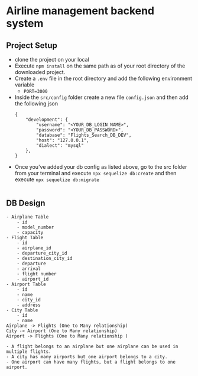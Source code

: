 # Airline management backend system

## Project Setup
- clone the project on your local 
- Execute `npm install` on the same path  as of your root directory of the downloaded project.
- Create a `.env` file in the root directory and add the following environment variable
    - `PORT=3000`
- Inside the `src/config` folder create a new file `config.json` and then add the following json
    ```
    {
        "development": {
            "username": "<YOUR_DB_LOGIN_NAME>",
            "password": "<YOUR_DB_PASSWORD>",
            "database": "Flights_Search_DB_DEV",
            "host": "127.0.0.1",
            "dialect": "mysql"
        },
    }
    ```
- Once you've added your db config as listed above, go to the src folder from your terminal and execute 
    `npx sequelize db:create`
and then execute 
`npx sequelize db:migrate`
    ```

## DB Design
    - Airplane Table
        - id
        - model_number
        - capacity
    - Flight Table
        - id
        - airplane_id
        - departure_city_id
        - destination_city_id
        - departure
        - arrival
        - flight number
        - airport_id
    - Airport Table
        - id
        - name
        - city_id
        - address
    - City Table
        - id
        - name
    Airplane -> Flights (One to Many relationship)
    City -> Airport (One to Many relationship)
    Airport -> Flights (One to Many relationship )

    - A flight belongs to an airplane but one airplane can be used in multiple flights.
    - A city has many airports but one airport belongs to a city.
    - One airport can have many flights, but a flight belongs to one airport.